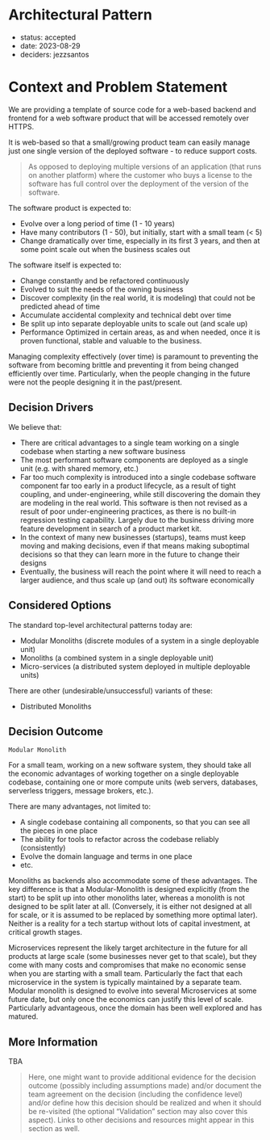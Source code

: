 # Architectural Pattern

* status: accepted
* date: 2023-08-29
* deciders: jezzsantos

# Context and Problem Statement

We are providing a template of source code for a web-based backend and frontend for a web software product that will be accessed remotely over HTTPS.

It is web-based so that a small/growing product team can easily manage just one single version of the deployed software - to reduce support costs.

> As opposed to deploying multiple versions of an application (that runs on another platform) where the customer who buys a license to the software has full control over the deployment of the version of the software.

The software product is expected to:

* Evolve over a long period of time (1 - 10 years)
* Have many contributors (1 - 50), but initially, start with a small team (< 5)
* Change dramatically over time, especially in its first 3 years, and then at some point scale out when the business scales out

The software itself is expected to:

* Change constantly and be refactored continuously
* Evolved to suit the needs of the owning business
* Discover complexity (in the real world, it is modeling) that could not be predicted ahead of time
* Accumulate accidental complexity and technical debt over time
* Be split up into separate deployable units to scale out (and scale up)
* Performance Optimized in certain areas, as and when needed, once it is proven functional, stable and valuable to the business.

Managing complexity effectively (over time) is paramount to preventing the software from becoming brittle and preventing it from being changed efficiently over time. Particularly, when the people changing in the future were not the people designing it in the past/present.

## Decision Drivers

We believe that:

* There are critical advantages to a single team working on a single codebase when starting a new software business
* The most performant software components are deployed as a single unit (e.g. with shared memory, etc.)
* Far too much complexity is introduced into a single codebase software component far too early in a product lifecycle, as a result of tight coupling, and under-engineering, while still discovering the domain they are modeling in the real world. This software is then not revised as a result of poor under-engineering practices, as there is no built-in regression testing capability. Largely due to the business driving more feature development in search of a product market kit.
* In the context of many new businesses (startups), teams must keep moving and making decisions, even if that means making suboptimal decisions so that they can learn more in the future to change their designs
* Eventually, the business will reach the point where it will need to reach a larger audience, and thus scale up (and out) its software economically

## Considered Options

The standard top-level architectural patterns today are:

* Modular Monoliths (discrete modules of a system in a single deployable unit)
* Monoliths (a combined system in a single deployable unit)
* Micro-services (a distributed system deployed in multiple deployable units)

There are other (undesirable/unsuccessful) variants of these:

* Distributed Monoliths

## Decision Outcome

`Modular Monolith`

For a small team, working on a new software system, they should take all the economic advantages of working together on a single deployable codebase, containing one or more compute units (web servers, databases, serverless triggers, message brokers, etc.).

There are many advantages, not limited to:

* A single codebase containing all components, so that you can see all the pieces in one place
* The ability for tools to refactor across the codebase reliably (consistently)
* Evolve the domain language and terms in one place
* etc.

Monoliths as backends also accommodate some of these advantages. The key difference is that a Modular-Monolith is designed explicitly (from the start) to be split up into other monoliths later, whereas a monolith is not designed to be split later at all. (Conversely, it is either not designed at all for scale, or it is assumed to be replaced by something more optimal later). Neither is a reality for a tech startup without lots of capital investment, at critical growth stages.

Microservices represent the likely target architecture in the future for all products at large scale (some businesses never get to that scale), but they come with many costs and compromises that make no economic sense when you are starting with a small team. Particularly the fact that each microservice in the system is typically maintained by a separate team. Modular monolith is designed to evolve into several Microservices at some future date, but only once the economics can justify this level of scale. Particularly advantageous, once the domain has been well explored and has matured.

## More Information

TBA

> Here, one might want to provide additional evidence for the decision outcome (possibly including assumptions made) and/or document the team agreement on the decision (including the confidence level) and/or define how this decision should be realized and when it should be re-visited (the optional “Validation” section may also cover this aspect).
> Links to other decisions and resources might appear in this section as well.
